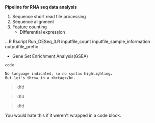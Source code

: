 **Pipeline for RNA seq data analysis**

1. Sequence short read file processing
2. Sequence alignment
3. Feature counting
   * Differential expression
   
...R
Rscript Run_DESeq_3.R inputfile_count inputfile_sample_information outputfile_prefix
...
 
  

   * Gene Set Enrichment Analysis(GSEA)

`code`

```
No language indicated, so no syntax highlighting. 
But let's throw in a <b>tag</b>.
```

>dfd

>dfd

>dfd


<blink>
You would hate this if it weren't
wrapped in a code block.
</blink>



